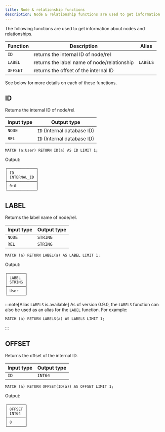```yaml
---
title: Node & relationship functions
description: Node & relationship functions are used to get information about nodes and relationships.
---
```


The following functions are used to get information about nodes and relationships.

| Function | Description | Alias |
| ----------- | ----------- | ----------- |
| `ID` | returns the internal ID of node/rel | |
| `LABEL` | returns the label name of node/relationship | `LABELS` |
| `OFFSET` | returns the offset of the internal ID | |

See below for more details on each of these functions.

## ID
Returns the internal ID of node/rel.

| Input type | Output type |
| --- | --- |
| `NODE` | `ID` (Internal database ID) |
| `REL` | `ID` (Internal database ID) |

```cypher
MATCH (a:User) RETURN ID(a) AS ID LIMIT 1;
```
Output:
```
┌─────────────┐
│ ID          │
│ INTERNAL_ID │
├─────────────┤
│ 0:0         │
└─────────────┘
```

## LABEL

Returns the label name of node/rel.

| Input type | Output type |
| --- | --- |
| `NODE` | `STRING` |
| `REL` | `STRING` |

```cypher
MATCH (a) RETURN LABEL(a) AS LABEL LIMIT 1;
```
Output:
```
┌────────┐
│ LABEL  │
│ STRING │
├────────┤
│ User   │
└────────┘
```

:::note[Alias `LABELS` is available]
As of version 0.9.0, the `LABELS` function can also be used as an alias for the `LABEL` function.
For example:

```cypher
MATCH (a) RETURN LABELS(a) AS LABELS LIMIT 1;
```
:::

## OFFSET

Returns the offset of the internal ID.

| Input type | Output type |
| --- | --- |
| `ID` | `INT64` |


```cypher
MATCH (a) RETURN OFFSET(ID(a)) AS OFFSET LIMIT 1;
```
Output:
```
┌────────┐
│ OFFSET │
│ INT64  │
├────────┤
│ 0      │
└────────┘
```
